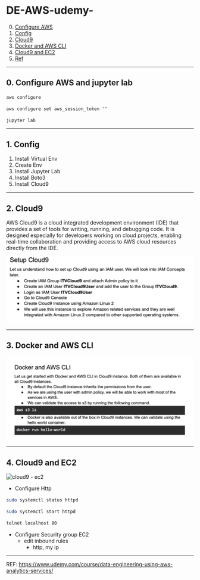 # DE-AWS-udemy-

0. [Configure AWS](#schema0)
1. [Config](#schema1)
2. [Cloud9](#schema2)
3. [Docker and AWS CLI](#schema3)
4. [Cloud9 and EC2](#schema4)
2. [Ref](#schemaref)

<hr>
<a name='schema0'></a>

## 0. Configure AWS and jupyter lab

```bash
aws configure
```

```bash
aws configure set aws_session_token ""
```
```bash
jupyter lab
```


<hr>
<a name='schema1'></a>

## 1. Config

1. Install Virtual Env
2. Create Env
3. Install Jupyter Lab
4. Install Boto3
5. Install Cloud9


<hr>
<a name='schema2'></a>

## 2. Cloud9

AWS Cloud9 is a cloud integrated development environment (IDE) that provides a set of tools for writing, running, and debugging code. It is designed especially for developers working on cloud projects, enabling real-time collaboration and providing access to AWS cloud resources directly from the IDE.

![Cloud](./img/cloud9.png)


<hr>
<a name='schema3'></a>

## 3. Docker and AWS CLI

![Docker - AWS](./img/docker-aws.png)

<hr>
<a name='schema4'></a>

## 4. Cloud9 and EC2

![cloud9 - ec2](./img/cloud9-ec2.png.png)

- Configure Http

```bash
sudo systemctl status httpd
```
```bash
sudo systemctl start httpd
```

```bash
telnet localhost 80
```
- Configure Security group EC2
  - edit inbound rules 
    - http, my ip






<hr>
<a name='schemaref'></a>

REF: https://www.udemy.com/course/data-engineering-using-aws-analytics-services/